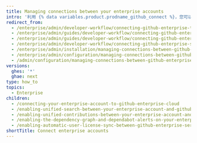 ```yaml
---
title: Managing connections between your enterprise accounts
intro: '利用 {% data variables.product.prodname_github_connect %}，您可以在 {% data variables.product.product_location %} 与 {% data variables.product.prodname_dotcom_the_website %} 上的 {% data variables.product.prodname_ghe_cloud %} 组织或企业帐户之间共享某些功能和数据。'
redirect_from:
  - /enterprise/admin/developer-workflow/connecting-github-enterprise-to-github-com
  - /enterprise/admin/guides/developer-workflow/connecting-github-enterprise-and-github-com/
  - /enterprise/admin/guides/developer-workflow/connecting-github-enterprise-server-and-github-com/
  - /enterprise/admin/developer-workflow/connecting-github-enterprise-server-and-githubcom/
  - /enterprise/admin/installation/managing-connections-between-github-enterprise-server-and-github-enterprise-cloud
  - /enterprise/admin/configuration/managing-connections-between-github-enterprise-server-and-github-enterprise-cloud
  - /admin/configuration/managing-connections-between-github-enterprise-server-and-github-enterprise-cloud
versions:
  ghes: '*'
  ghae: next
type: how_to
topics:
  - Enterprise
children:
  - /connecting-your-enterprise-account-to-github-enterprise-cloud
  - /enabling-unified-search-between-your-enterprise-account-and-githubcom
  - /enabling-unified-contributions-between-your-enterprise-account-and-githubcom
  - /enabling-the-dependency-graph-and-dependabot-alerts-on-your-enterprise-account
  - /enabling-automatic-user-license-sync-between-github-enterprise-server-and-github-enterprise-cloud
shortTitle: Connect enterprise accounts
---
```


